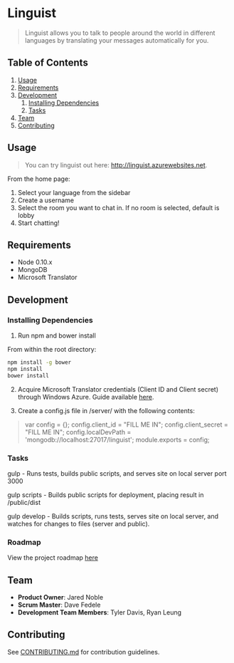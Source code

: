 # Linguist

> Linguist allows you to talk to people around the world in different languages by translating your messages automatically for you.


## Table of Contents

1. [Usage](#Usage)
1. [Requirements](#requirements)
1. [Development](#development)
    1. [Installing Dependencies](#installing-dependencies)
    1. [Tasks](#tasks)
1. [Team](#team)
1. [Contributing](#contributing)

## Usage

> You can try linguist out here: http://linguist.azurewebsites.net.

From the home page:
1. Select your language from the sidebar
2. Create a username
3. Select the room you want to chat in. If no room is selected, default is lobby
4. Start chatting!

## Requirements

- Node 0.10.x
- MongoDB
- Microsoft Translator

## Development

### Installing Dependencies

1. Run npm and bower install

From within the root directory:

```sh
npm install -g bower
npm install
bower install
```

2. Acquire Microsoft Translator credentials (Client ID and Client secret) through Windows Azure. Guide available [here](http://blogs.msdn.com/b/translation/p/gettingstarted1.aspx).

3. Create a config.js file in /server/ with the following contents:

  >var config = {};
  config.client_id = "FILL ME IN";
  config.client_secret = "FILL ME IN";
  config.localDevPath = 'mongodb://localhost:27017/linguist';
  module.exports = config;

### Tasks

gulp - Runs tests, builds public scripts, and serves site on local server port 3000

gulp scripts - Builds public scripts for deployment, placing result in /public/dist

gulp develop - Builds scripts, runs tests, serves site on local server, and watches for changes to files (server and public).

### Roadmap

View the project roadmap [here](https://github.com/HumpbackSeahorses/HumpbackSeahorses/issues)

## Team
  - __Product Owner__: Jared Noble
  - __Scrum Master__: Dave Fedele
  - __Development Team Members__: Tyler Davis, Ryan Leung

## Contributing

See [CONTRIBUTING.md](CONTRIBUTING.md) for contribution guidelines.
